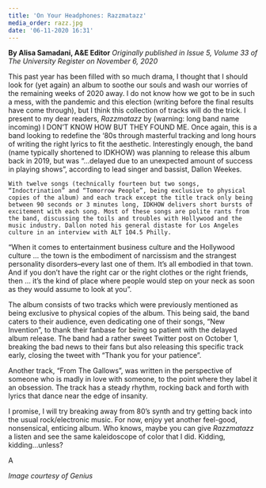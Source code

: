```yaml
---
title: 'On Your Headphones: Razzmatazz'
media_order: razz.jpg
date: '06-11-2020 16:31'
---
```


**By Alisa Samadani, A&E Editor** _Originally published in Issue 5, Volume 33 of The University Register on November 6, 2020_

This past year has been filled with so much drama, I thought that I should look for (yet again) an album to soothe our souls and wash our worries of the remaining weeks of 2020 away. I do not know how we got to be in such a mess, with the pandemic and this election (writing before the final results have come through), but I think this collection of tracks will do the trick. I present to my dear readers, _Razzmatazz_ by (warning: long band name incoming) I DON’T KNOW HOW BUT THEY FOUND ME.
Once again, this is a band looking to redefine the ‘80s through masterful tracking and long hours of writing the right lyrics to fit the aesthetic. Interestingly enough, the band (name typically shortened to IDKHOW) was planning to release this album back in 2019, but was “...delayed due to an unexpected amount of success in playing shows”, according to lead singer and bassist, Dallon Weekes.

	With twelve songs (technically fourteen but two songs, “Indoctrination” and “Tomorrow People”, being exclusive to physical copies of the album) and each track except the title track only being between 90 seconds or 3 minutes long, IDKHOW delivers short bursts of excitement with each song. Most of these songs are polite rants from the band, discussing the toils and troubles with Hollywood and the music industry. Dallon noted his general distaste for Los Angeles culture in an interview with ALT 104.5 Philly.
    
“When it comes to entertainment business culture and the Hollywood culture … the town is the embodiment of narcissism and the strangest personality disorders–every last one of them. It’s all embodied in that town. And if you don’t have the right car or the right clothes or the right friends, then … it’s the kind of place where people would step on your neck as soon as they would assume to look at you”.

The album consists of two tracks which were previously mentioned as being exclusive to physical copies of the album. This being said, the band caters to their audience, even dedicating one of their songs, “New Invention”, to thank their fanbase for being so patient with the delayed album release. The band had a rather sweet Twitter post on October 1, breaking the bad news to their fans but also releasing this specific track early, closing the tweet with “Thank you for your patience”.

Another track, “From The Gallows”, was written in the perspective of someone who is madly in love with someone, to the point where they label it an obsession. The track has a steady rhythm, rocking back and forth with lyrics that dance near the edge of insanity.

I promise, I will try breaking away from 80’s synth and try getting back into the usual rock/electronic music. For now, enjoy yet another feel-good, nonsensical, enticing album. Who knows, maybe you can give _Razzmatazz_ a listen and see the same kaleidoscope of color that I did. Kidding, kidding...unless?

A

_Image courtesy of Genius_
